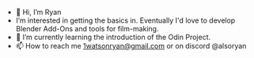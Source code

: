 - 👋 Hi, I’m Ryan
- I’m interested in getting the basics in. Eventually I'd love to develop Blender Add-Ons and tools for film-making.
- 🌱 I’m currently learning the introduction of the Odin Project.
- 📫 How to reach me 1watsonryan@gmail.com or on discord @alsoryan

<!---
1watsonryan/1watsonryan is a ✨ special ✨ repository because its `README.md` (this file) appears on your GitHub profile.
You can click the Preview link to take a look at your changes.
--->

